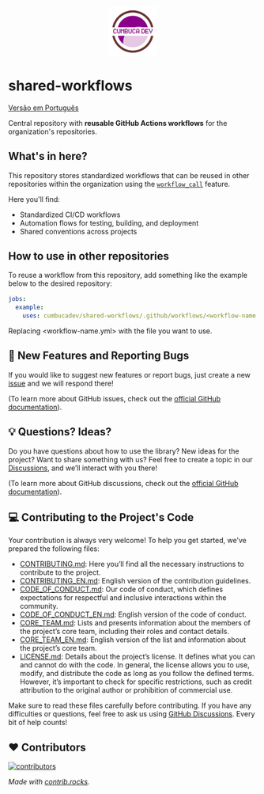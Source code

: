 <div align="center">
  <picture>
    <source
      media="(prefers-color-scheme: dark)"
      srcset="https://github.com/cumbucadev/design/raw/main/images/logo-dark-transparent.png"
    >
    <img
      alt="Logo do Cumbuca Dev"
      src="https://github.com/cumbucadev/design/raw/main/images/logo-light-transparent.png"
      width="20%"
    >
  </picture>
</div>

# shared-workflows

[Versão em Português](/README.md)

Central repository with **reusable GitHub Actions workflows** for the organization's repositories.

## What's in here?

This repository stores standardized workflows that can be reused in other repositories within the organization using the [`workflow_call`](https://docs.github.com/en/actions/using-workflows/reusing-workflows) feature.

Here you'll find:

- Standardized CI/CD workflows
- Automation flows for testing, building, and deployment
- Shared conventions across projects

## How to use in other repositories

To reuse a workflow from this repository, add something like the example below to the desired repository:

```yaml
jobs:
  example:
    uses: cumbucadev/shared-workflows/.github/workflows/<workflow-name.yml>@main
```

Replacing <workflow-name.yml> with the file you want to use.

## 💬 New Features and Reporting Bugs

If you would like to suggest new features or report bugs, just create a new [issue][github-issues] and we will respond there!

(To learn more about GitHub issues, check out the [official GitHub documentation][github-issues-doc]).

## 💡 Questions? Ideas?

Do you have questions about how to use the library? New ideas for the project? Want to share something with us? Feel free to create a topic in our [Discussions][github-discussions], and we’ll interact with you there!

(To learn more about GitHub discussions, check out the [official GitHub documentation][github-discussions-doc]).

## 💻 Contributing to the Project's Code

Your contribution is always very welcome! To help you get started, we’ve prepared the following files:

- [CONTRIBUTING.md](/CONTRIBUTING.md): Here you’ll find all the necessary instructions to contribute to the project.
- [CONTRIBUTING_EN.md](/CONTRIBUTING_EN.md): English version of the contribution guidelines.
- [CODE_OF_CONDUCT.md](/CODE_OF_CONDUCT.md): Our code of conduct, which defines expectations for respectful and inclusive interactions within the community.
- [CODE_OF_CONDUCT_EN.md](/CODE_OF_CONDUCT_EN.md): English version of the code of conduct.
- [CORE_TEAM.md](/CORE_TEAM.md): Lists and presents information about the members of the project’s core team, including their roles and contact details.
- [CORE_TEAM_EN.md](CORE_TEAM_EN.md): English version of the list and information about the project’s core team.
- [LICENSE.md](/LICENSE.md): Details about the project’s license. It defines what you can and cannot do with the code. In general, the license allows you to use, modify, and distribute the code as long as you follow the defined terms. However, it’s important to check for specific restrictions, such as credit attribution to the original author or prohibition of commercial use.

Make sure to read these files carefully before contributing. If you have any difficulties or questions, feel free to ask us using [GitHub Discussions][github-discussions]. Every bit of help counts!

## ❤️ Contributors

[![contributors](https://contrib.rocks/image?repo=cumbucadev/generic-template)](https://github.com/cumbucadev/generic-template/graphs/contributors)

_Made with [contrib.rocks](https://contrib.rocks)._

[github-discussions-doc]: https://docs.github.com/discussions
[github-discussions]: https://github.com/cumbucadev/shared-workflows/discussions
[github-issues-doc]: https://docs.github.com/issues/tracking-your-work-with-issues/creating-an-issue
[github-issues]: https://github.com/cumbucadev/shared-workflows/issues
